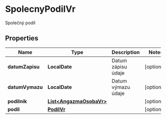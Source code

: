 

# SpolecnyPodilVr

Společný podíl

## Properties

| Name | Type | Description | Notes |
|------------ | ------------- | ------------- | -------------|
|**datumZapisu** | **LocalDate** | Datum zápisu údaje |  [optional] |
|**datumVymazu** | **LocalDate** | Datum výmazu údaje |  [optional] |
|**podilnik** | [**List&lt;AngazmaOsobaVr&gt;**](AngazmaOsobaVr.md) |  |  [optional] |
|**podil** | [**PodilVr**](PodilVr.md) |  |  [optional] |



